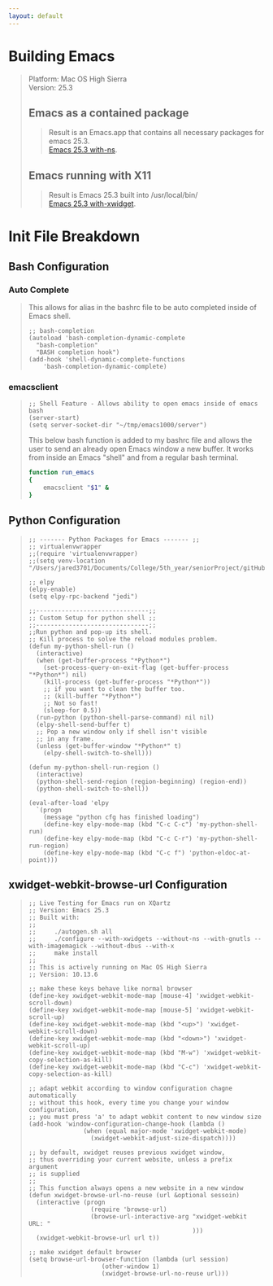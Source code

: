 ```yaml
---
layout: default
---
```


# Building Emacs
> Platform: Mac OS High Sierra  
> Version: 25.3  
> 
> ## Emacs as a contained package
>> Result is an Emacs.app that contains all necessary packages for emacs 25.3.  
>> [Emacs 25.3 with-ns](./tutorials/emacs-25-with-ns.html).
>
> ## Emacs running with X11
>> Result is Emacs 25.3 built into /usr/local/bin/  
>> [Emacs 25.3 with-xwidget](./tutorials/emacs-25-with-xwidget.html).

# Init File Breakdown

## Bash Configuration
### Auto Complete 
> This allows for alias in the bashrc file to be auto completed inside of Emacs shell.
> ```elisp
> ;; bash-completion
> (autoload 'bash-completion-dynamic-complete 
>   "bash-completion"
>   "BASH completion hook")
> (add-hook 'shell-dynamic-complete-functions
> 	  'bash-completion-dynamic-complete)
> ```

### emacsclient
>
> ```elisp
> ;; Shell Feature - Allows ability to open emacs inside of emacs bash
> (server-start)
> (setq server-socket-dir "~/tmp/emacs1000/server")
> ```
> This below bash function is added to my bashrc file and allows the user to send an already open Emacs window a new buffer.
> It works from inside an Emacs "shell" and from a regular bash terminal.
> ```bash
> function run_emacs
> {
>     emacsclient "$1" &
> }
> ```

## Python Configuration
>
> ```elisp
> ;; ------- Python Packages for Emacs ------- ;;
> ;; virtualenvwrapper
> ;;(require 'virtualenvwrapper)
> ;;(setq venv-location "/Users/jared3701/Documents/College/5th_year/seniorProject/gitHub/supreme_bot")
>
> ;; elpy
> (elpy-enable)
> (setq elpy-rpc-backend "jedi")
>
> ;;-------------------------------;;
> ;; Custom Setup for python shell ;;
> ;;-------------------------------;;
> ;;Run python and pop-up its shell.
> ;; Kill process to solve the reload modules problem.
> (defun my-python-shell-run ()
>   (interactive)
>   (when (get-buffer-process "*Python*")
>     (set-process-query-on-exit-flag (get-buffer-process "*Python*") nil)
>     (kill-process (get-buffer-process "*Python*"))
>     ;; if you want to clean the buffer too.
>     ;; (kill-buffer "*Python*")
>     ;; Not so fast!
>     (sleep-for 0.5))
>   (run-python (python-shell-parse-command) nil nil)
>   (elpy-shell-send-buffer t)
>   ;; Pop a new window only if shell isn't visible
>   ;; in any frame.
>   (unless (get-buffer-window "*Python*" t)
>     (elpy-shell-switch-to-shell)))
>
> (defun my-python-shell-run-region ()
>   (interactive)
>   (python-shell-send-region (region-beginning) (region-end))
>   (python-shell-switch-to-shell))
>
> (eval-after-load 'elpy
>   `(progn
>     (message "python cfg has finished loading")
>     (define-key elpy-mode-map (kbd "C-c C-c") 'my-python-shell-run)
>     (define-key elpy-mode-map (kbd "C-c C-r") 'my-python-shell-run-region)
>     (define-key elpy-mode-map (kbd "C-c f") 'python-eldoc-at-point)))
> ```

## xwidget-webkit-browse-url Configuration
>
> ```elisp
> ;; Live Testing for Emacs run on XQartz
> ;; Version: Emacs 25.3
> ;; Built with:
> ;;
> ;;     ./autogen.sh all
> ;;     ./configure --with-xwidgets --without-ns --with-gnutls --with-imagemagick --without-dbus --with-x
> ;;     make install
> ;;
> ;; This is actively running on Mac OS High Sierra
> ;; Version: 10.13.6
>
> ;; make these keys behave like normal browser
> (define-key xwidget-webkit-mode-map [mouse-4] 'xwidget-webkit-scroll-down)
> (define-key xwidget-webkit-mode-map [mouse-5] 'xwidget-webkit-scroll-up)
> (define-key xwidget-webkit-mode-map (kbd "<up>") 'xwidget-webkit-scroll-down)
> (define-key xwidget-webkit-mode-map (kbd "<down>") 'xwidget-webkit-scroll-up)
> (define-key xwidget-webkit-mode-map (kbd "M-w") 'xwidget-webkit-copy-selection-as-kill)
> (define-key xwidget-webkit-mode-map (kbd "C-c") 'xwidget-webkit-copy-selection-as-kill)
> 
> ;; adapt webkit according to window configuration chagne automatically
> ;; without this hook, every time you change your window configuration,
> ;; you must press 'a' to adapt webkit content to new window size
> (add-hook 'window-configuration-change-hook (lambda ()
>                (when (equal major-mode 'xwidget-webkit-mode)
>                  (xwidget-webkit-adjust-size-dispatch))))
>
> ;; by default, xwidget reuses previous xwidget window,
> ;; thus overriding your current website, unless a prefix argument
> ;; is supplied
> ;;
> ;; This function always opens a new website in a new window
> (defun xwidget-browse-url-no-reuse (url &optional sessoin)
>   (interactive (progn
>                  (require 'browse-url)
>                  (browse-url-interactive-arg "xwidget-webkit URL: "
>                                              )))
>   (xwidget-webkit-browse-url url t))
> 
> ;; make xwidget default browser
> (setq browse-url-browser-function (lambda (url session)
>                     (other-window 1)
>                     (xwidget-browse-url-no-reuse url)))
> ```
